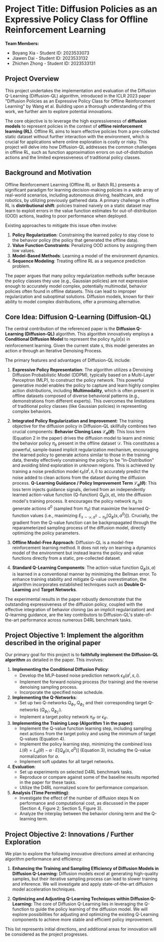 # Project Title: Diffusion Policies as an Expressive Policy Class for Offline Reinforcement Learning

**Team Members:**
* Boyang Xia - Student ID: 2023533073
* Jiawen Dai - Student ID: 2023533132
* Zhichen Zhong - Student ID: 2023533131

## Project Overview

This project undertakes the implementation and evaluation of the Diffusion Q-Learning (Diffusion-QL) algorithm, introduced in the ICLR 2023 paper "Diffusion Policies as an Expressive Policy Class for Offline Reinforcement Learning" by Wang et al. Building upon a thorough understanding of this work, we further aim to explore potential innovations.

The core objective is to leverage the high expressiveness of **diffusion models** to represent policies in the context of **offline reinforcement learning (RL)**. Offline RL aims to learn effective policies from a pre-collected static dataset without further interaction with the environment, which is crucial for applications where online exploration is costly or risky. This project will delve into how Diffusion-QL addresses the common challenges in offline RL, such as function approximation errors on out-of-distribution actions and the limited expressiveness of traditional policy classes.

## Background and Motivation

Offline Reinforcement Learning (Offline RL or Batch RL) presents a significant paradigm for learning decision-making policies in a wide array of real-world scenarios, including autonomous driving, healthcare, and robotics, by utilizing previously gathered data. A primary challenge in offline RL is **distributional shift**: policies trained naively on a static dataset may learn to exploit errors in the value function estimates for out-of-distribution (OOD) actions, leading to poor performance when deployed.

Existing approaches to mitigate this issue often involve:
1.  **Policy Regularization**: Constraining the learned policy to stay close to the behavior policy (the policy that generated the offline data).
2.  **Value Function Constraints**: Penalizing OOD actions by assigning them low values.
3.  **Model-Based Methods**: Learning a model of the environment dynamics.
4.  **Sequence Modeling**: Treating offline RL as a sequence prediction problem.

The paper argues that many policy regularization methods suffer because the policy classes they use (e.g., Gaussian policies) are not expressive enough to accurately model complex, potentially multimodal, behavior policies often found in offline datasets. This can lead to improper regularization and suboptimal solutions. Diffusion models, known for their ability to model complex distributions, offer a promising alternative.

## Core Idea: Diffusion Q-Learning (Diffusion-QL)

The central contribution of the referenced paper is the **Diffusion Q-Learning (Diffusion-QL)** algorithm. This algorithm innovatively employs a **Conditional Diffusion Model** to represent the policy $\pi_{\theta}(a|s)$ in reinforcement learning. Given the current state $s$, this model generates an action $a$ through an Iterative Denoising Process.

The primary features and advantages of Diffusion-QL include:

1.  **Expressive Policy Representation**: The algorithm utilizes a Denoising Diffusion Probabilistic Model (DDPM), typically based on a Multi-Layer Perceptron (MLP), to construct the policy network. This powerful generative model enables the policy to capture and learn highly complex action distributions, including **Multimodality**, which is often present in offline datasets composed of diverse behavioral patterns (e.g., demonstrations from different experts). This overcomes the limitations of traditional policy classes (like Gaussian policies) in representing complex behaviors.

2.   **Integrated Policy Regularization and Improvement**: The training objective for the diffusion policy in Diffusion-QL skillfully combines two crucial components:
    **Behavior Cloning Loss $\mathcal{L}_d(\theta)$**: This loss term (Equation 2 in the paper) drives the diffusion model to learn and mimic the behavior policy $\pi_b$ present in the offline dataset $\mathcal{D}$. This constitutes a powerful, sample-based implicit regularization mechanism, encouraging the learned policy to generate actions similar to those in the training data, thereby effectively constraining the policy to be "In-Distribution" and avoiding blind exploration in unknown regions. This is achieved by training a noise prediction model $\epsilon_{\theta}(a^i, s, i)$ to accurately predict the noise added to clean actions from the dataset during the diffusion process.
    **Q-Learning Guidance / Policy Improvement Term $\mathcal{L}_q(\theta)$**: This loss term injects guidance signals, derived from an independently learned action-value function (Q-function) $Q_{\phi}(s,a)$, into the diffusion model's training process. It encourages the policy network $\pi_{\theta}$ to generate actions $a^0$ (sampled from $\pi_{\theta}$) that maximize the learned Q-function values (i.e., maximizing $E_{s \sim \mathcal{D}, a^0 \sim \pi_{\theta}} [Q_{\phi}(s, a^0)]$). Crucially, the gradient from the Q-value function can be backpropagated through the reparameterized sampling process of the diffusion model, directly optimizing the policy parameters.

3.  **Offline Model-Free Approach**:
    Diffusion-QL is a model-free reinforcement learning method. It does not rely on learning a dynamics model of the environment but instead learns the policy and value functions directly from a static, pre-collected dataset.

4.  **Standard Q-Learning Components**:
    The action-value function $Q_{\phi}(s,a)$ is learned in a conventional manner by minimizing the Bellman error. To enhance training stability and mitigate Q-value overestimation, the algorithm incorporates established techniques such as **Double Q-Learning** and **Target Networks**.

The experimental results in the paper robustly demonstrate that the outstanding expressiveness of the diffusion policy, coupled with the effective integration of behavior cloning (as an implicit regularization) and Q-learning guidance, are the key contributors to Diffusion-QL's state-of-the-art performance across numerous D4RL benchmark tasks.

## Project Objective 1: Implement the algorithm described in the original paper

Our primary goal for this project is to **faithfully implement the Diffusion-QL algorithm** as detailed in the paper. This involves:

1.  **Implementing the Conditional Diffusion Policy**:
    * Develop the MLP-based noise prediction network $\epsilon_{\theta}(a^i, s, i)$.
    * Implement the forward noising process (for training) and the reverse denoising sampling process.
    * Incorporate the specified noise schedule.
2.  **Implementing the Q-Networks**:
    * Set up two Q-networks $Q_{\phi_1}, Q_{\phi_2}$ and their corresponding target Q-networks ($Q_{\phi_1'}, Q_{\phi_2'}$).
    * Implement a target policy network $\pi_{\theta'}$ or $\epsilon_{\theta'}$.
3.  **Implementing the Training Loop (Algorithm 1 in the paper)**:
    * Implement the Q-value function learning step, including sampling next actions from the target policy and using the minimum of target Q-values (Equation 4).
    * Implement the policy learning step, minimizing the combined loss $L(\theta) = L_d(\theta) - \alpha \cdot E[Q_{\phi}(s,a^0)]$ (Equation 3), including the Q-value normalization for $\alpha$.
    * Implement soft updates for all target networks.
4.  **Evaluation**:
    * Set up experiments on selected D4RL benchmark tasks.
    * Reproduce or compare against some of the baseline results reported in the paper for these tasks.
    * Utilize the D4RL normalized score for performance comparison.
5.  **Analysis (Time Permitting)**:
    * Investigate the effect of the number of diffusion steps <span class="math-inline">N</span> on performance and computational cost, as discussed in the paper (Section 4, Figure 2; Section 5, Figure 3).
    * Analyze the interplay between the behavior cloning term and the Q-learning term.

## Project Objective 2: Innovations / Further Exploration

We plan to explore the following innovative directions aimed at enhancing algorithm performance and efficiency:

1.  **Enhancing the Training and Sampling Efficiency of Diffusion Models in Diffusion Q-Learning:** Diffusion models excel at generating high-quality samples, but their iterative sampling process can lead to slower training and inference. We will investigate and apply state-of-the-art diffusion model acceleration techniques.

2.  **Optimizing and Adjusting Q-Learning Techniques within Diffusion Q-Learning:** The core of Diffusion Q-Learning lies in leveraging the Q-function to guide the policy learning of the diffusion model. We will explore possibilities for adjusting and optimizing the existing Q-Learning components to achieve more stable and efficient policy improvement.

This list represents initial directions, and additional areas for innovation will be considered as the project progresses.

